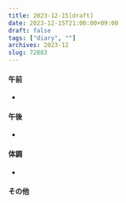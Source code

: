 ```yaml
---
title: 2023-12-15[draft]
date: 2023-12-15T21:00:00+09:00
draft: false
tags: ["diary", ""]
archives: 2023-12
slug: 72883
---
```

#### 午前
- 
#### 午後
- 
#### 体調
- 
#### その他